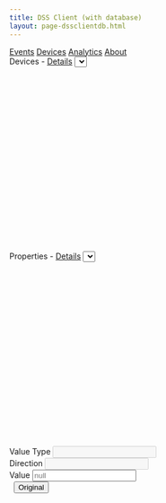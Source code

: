 ```yaml
---
title: DSS Client (with database)
layout: page-dssclientdb.html
---
```


<nav>
<div class="nav nav-tabs" id="nav-tab" role="tablist">
<a class="nav-item nav-link active" data-toggle="tab" href="#events-page" role="tab">Events</a>
<a class="nav-item nav-link" data-toggle="tab" href="#devices-page" role="tab">Devices</a>
<a class="nav-item nav-link" data-toggle="tab" href="#analytics-page" role="tab">Analytics</a>
<a class="nav-item nav-link" data-toggle="tab" href="#about-page" role="tab">About</a>
</div>
</nav>

<div class="tab-content">

<!-- BEGIN EVENTS PAGE -->
<div class="tab-pane fade show active" id="events-page" role="tabpanel">
</div>
<!-- END EVENTS PAGE -->

<!-- BEGIN DEVICES PAGE -->
<div class="tab-pane fade" id="devices-page" role="tabpanel">
  <div class="row">
    <div class="col-md-6">
      <div class="row">
        <div class="col-md-12">
          <label>Devices</label>&nbsp;-&nbsp;<a class="label-note" data-toggle="collapse" href="#device-details-pre">Details</a>
          <select id="select-devices" class="form-control form-control-sm"></select>
        </div>
      </div>
      <div class="row">
        <div class="col-md-12">
          <div class="collapse" id="device-details-pre" style="margin-top: 12px;">
            <pre id="device-details" style="height:300px;"></pre>
          </div>
        </div>
      </div>
    </div>
    <div class="col-md-6">
      <div class="row">
        <div class="col-md-12">
          <label>Properties</label>&nbsp;-&nbsp;<a class="label-note" data-toggle="collapse" href="#property-details-pre">Details</a>
          <select id="select-properties" class="form-control form-control-sm"></select>
        </div>
      </div>
      <div class="row">
        <div class="col-md-12">
          <div class="collapse" id="property-details-pre" style="margin-top: 12px;">
            <pre id="property-details" style="height:300px;"></pre>
          </div>
        </div>
      </div>
      <div class="row">
        <div class="col-md-6">
          <label>Value Type</label>
          <input type="text" class="form-control form-control-sm" id="property-value-type" disabled="true">
        </div>
        <div class="col-md-6">
          <label>Direction</label>
          <input type="text" class="form-control form-control-sm" id="property-direction" disabled="true">
        </div>
      </div>
      <div class="row">
        <div class="col-md-6">
          <label>Value</label>
          <input type="text" class="form-control form-control-sm" id="property-value" placeholder="null">
        </div>
        <div class="col-md-6">
          <label>&nbsp;</label>
          <button type="button" class="btn btn-primary btn-sm btn-block" id="get-set-value">Original</button>
        </div>
      </div>
    </div>
  </div>
</div>
<!-- END DEVICES PAGE -->

<!-- BEGIN ANALYTICS PAGE -->
<div class="tab-pane fade" id="analytics-page" role="tabpanel">
</div>
<!-- END ANALYTICS PAGE -->

<!-- BEGIN ABOUT PAGE -->
<div class="tab-pane fade" id="about-page" role="tabpanel">
</div>
<!-- END ABOUT PAGE -->

</div>
